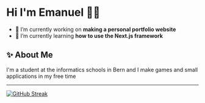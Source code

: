 # Hi I'm Emanuel 👋🦤

* 🔭 I’m currently working on **making a personal portfolio website**  
* 🌱 I’m currently learning **how to use the Next.js framework**

## ✨ About Me
I'm a student at the informatics schools in Bern and I make games and small applications in my free time

---
[![GitHub Streak](https://github-readme-streak-stats.herokuapp.com?user=debugDodo&theme=neon-palenight)](https://git.io/streak-stats)

<!--
**debugDodo/debugDodo** is a ✨ _special_ ✨ repository because its `README.md` (this file) appears on your GitHub profile.

Here are some ideas to get you started:

- 🔭 I’m currently working on ...
- 🌱 I’m currently learning ...
- 👯 I’m looking to collaborate on ...
- 🤔 I’m looking for help with ...
- 💬 Ask me about ...
- 📫 How to reach me: ...
- 😄 Pronouns: ...
- ⚡ Fun fact: ...
-->
